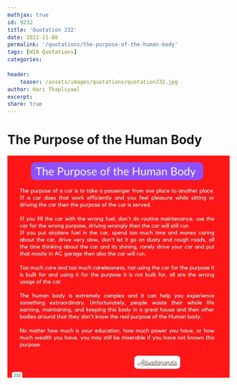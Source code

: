 ```yaml
---
mathjax: true
id: 9232
title: 'Quotation 232'
date: 2022-11-08
permalink: '/quotations/the-purpose-of-the-human-body'
tags: [WIA Quotations] 
categories: 

header:
    teaser: /assets/images/quotations/quotation232.jpg
author: Hari Thapliyaal 
excerpt:
share: true 
---
```


# The Purpose of the Human Body

![The Purpose of the Human Body](/assets/images/quotations/quotation232.jpg)
